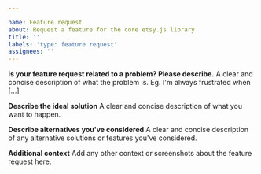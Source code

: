 ```yaml
---

name: Feature request
about: Request a feature for the core etsy.js library
title: ''
labels: 'type: feature request'
assignees: ''
---
```

<!--
If you need help with etsy.js installation or usage, please go to the etsy.js Discord server instead:
  https://discord.gg/xfHymhCkPX
This issue tracker is only for bug reports and feature request suggestions.
You likely won't receive any basic help here.
-->

**Is your feature request related to a problem? Please describe.**
A clear and concise description of what the problem is. Eg. I'm always frustrated when [...]

**Describe the ideal solution**
A clear and concise description of what you want to happen.

**Describe alternatives you've considered**
A clear and concise description of any alternative solutions or features you've considered.

**Additional context**
Add any other context or screenshots about the feature request here.

